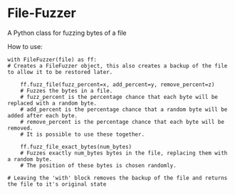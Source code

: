 # File-Fuzzer
A Python class for fuzzing bytes of a file

How to use:

    with FileFuzzer(file) as ff:
    # Creates a FileFuzzer object, this also creates a backup of the file to allow it to be restored later.

        ff.fuzz_file(fuzz_percent=x, add_percent=y, remove_percent=z)
        # Fuzzes the bytes in a file.
        # fuzz_percent is the percentage chance that each byte will be replaced with a random byte.
        # add_percent is the percentage chance that a random byte will be added after each byte.
        # remove_percent is the percentage chance that each byte will be removed.
        # It is possible to use these together.
    
        ff.fuzz_file_exact_bytes(num_bytes)
        # Fuzzes exactly num_bytes bytes in the file, replacing them with a random byte.
        # The position of these bytes is chosen randomly.
  
    # Leaving the 'with' block removes the backup of the file and returns the file to it's original state
